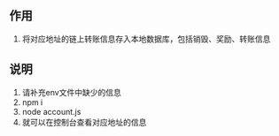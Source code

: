 ## 作用
1. 将对应地址的链上转账信息存入本地数据库，包括销毁、奖励、转账信息

## 说明
1. 请补充env文件中缺少的信息
2. npm i
3. node account.js
4. 就可以在控制台查看对应地址的信息
